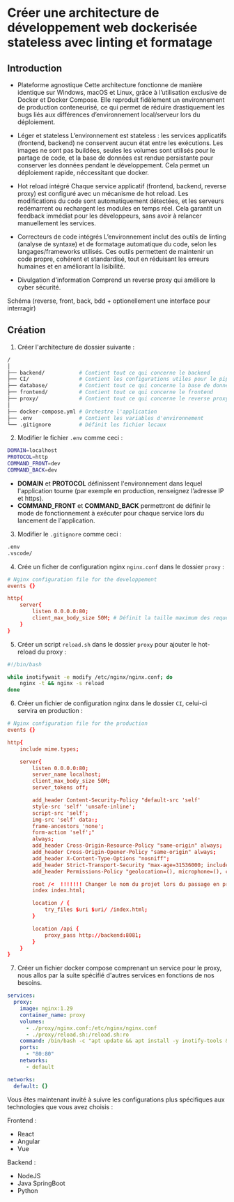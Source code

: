 # Créer une architecture de développement web dockerisée stateless avec linting et formatage

## Introduction

- Plateforme agnostique
  Cette architecture fonctionne de manière identique sur Windows, macOS et Linux, grâce à l’utilisation exclusive de Docker et Docker Compose.
  Elle reproduit fidèlement un environnement de production conteneurisé, ce qui permet de réduire drastiquement les bugs liés aux différences d’environnement local/serveur lors du déploiement.

- Léger et stateless
  L’environnement est stateless : les services applicatifs (frontend, backend) ne conservent aucun état entre les exécutions. Les images ne sont pas buildées, seules les volumes sont utilisés pour le partage de code, et la base de données est rendue persistante pour conserver les données pendant le développement. Cela permet un déploiement rapide, néccessitant que docker.

- Hot reload intégré
  Chaque service applicatif (frontend, backend, reverse proxy) est configuré avec un mécanisme de hot reload. Les modifications du code sont automatiquement détectées, et les serveurs redémarrent ou rechargent les modules en temps réel. Cela garantit un feedback immédiat pour les développeurs, sans avoir à relancer manuellement les services.

- Correcteurs de code intégrés
  L’environnement inclut des outils de linting (analyse de syntaxe) et de formatage automatique du code, selon les langages/frameworks utilisés. Ces outils permettent de maintenir un code propre, cohérent et standardisé, tout en réduisant les erreurs humaines et en améliorant la lisibilité.

- Divulgation d'information
  Comprend un reverse proxy qui améliore la cyber sécurité.

Schéma (reverse, front, back, bdd + optionellement une interface pour interragir)

## Création

1. Créer l'architecture de dossier suivante :

```bash
/
│
├── backend/           # Contient tout ce qui concerne le backend
├── CI/                # Contient les configurations utiles pour le pipeline et la production
├── database/          # Contient tout ce qui concerne la base de donnée
├── frontend/          # Contient tout ce qui concerne le frontend
├── proxy/             # Contient tout ce qui concerne le reverse proxy
│
├── docker-compose.yml # Orchestre l'application
├── .env               # Contient les variables d'environnement
└── .gitignore         # Définit les fichier locaux
```

2. Modifier le fichier `.env` comme ceci :

```bash
DOMAIN=localhost
PROTOCOL=http
COMMAND_FRONT=dev
COMMAND_BACK=dev
```

- **DOMAIN** et **PROTOCOL** définissent l'environnement dans lequel l'application tourne (par exemple en production, renseignez l’adresse IP et https).
- **COMMAND_FRONT** et **COMMAND_BACK** permettront de définir le mode de fonctionnement à exécuter pour chaque service lors du lancement de l'application.

3. Modifier le `.gitignore` comme ceci :

```bash
.env
.vscode/
```

4. Crée un ficher de configuration nginx `nginx.conf` dans le dossier `proxy` :

```conf
# Nginx configuration file for the developpement
events {}

http{
    server{
        listen 0.0.0.0:80;
        client_max_body_size 50M; # Définit la taille maximum des requètes (images, vidéos, ...)
    }
}
```

5. Créer un script `reload.sh` dans le dossier `proxy` pour ajouter le hot-reload du proxy :

```bash
#!/bin/bash

while inotifywait -e modify /etc/nginx/nginx.conf; do
    nginx -t && nginx -s reload
done
```

6. Créer un fichier de configuration nginx dans le dossier `CI`, celui-ci servira en production :

```conf
# Nginx configuration file for the production
events {}

http{
    include mime.types;

    server{
        listen 0.0.0.0:80;
        server_name localhost;
        client_max_body_size 50M;
        server_tokens off;

        add_header Content-Security-Policy "default-src 'self'
        style-src 'self' 'unsafe-inline';
        script-src 'self';
        img-src 'self' data:;
        frame-ancestors 'none';
        form-action 'self';"
        always;
        add_header Cross-Origin-Resource-Policy "same-origin" always;
        add_header Cross-Origin-Opener-Policy "same-origin" always;
        add_header X-Content-Type-Options "nosniff";
        add_header Strict-Transport-Security "max-age=31536000; includeSubDomains" always;
        add_header Permissions-Policy "geolocation=(), microphone=(), camera=(), fullscreen=(), payment=(), usb=(), accelerometer=(), autoplay=(), clipboard-read=(), clipboard-write=(), gyroscope=(), magnetometer=(), midi=(), notifications=(), push=(), screen-wake-lock=(), speaker-selection=(), vibrate=(), vr=(), xr-spatial-tracking=()";

        root /<  !!!!!!! Changer le nom du projet lors du passage en production !!!!!!!   >/frontend/dist;
        index index.html;

        location / {
            try_files $uri $uri/ /index.html;
        }

        location /api {
            proxy_pass http://backend:8081;
        }
    }
}
```

7. Créer un fichier docker compose comprenant un service pour le proxy, nous allos par la suite spécifié d'autres services en fonctions de nos besoins.

```yaml
services:
  proxy:
    image: nginx:1.29
    container_name: proxy
    volumes:
      - ./proxy/nginx.conf:/etc/nginx/nginx.conf
      - ./proxy/reload.sh:/reload.sh:ro
    command: /bin/bash -c "apt update && apt install -y inotify-tools && nginx && bash /reload.sh"
    ports:
      - "80:80"
    networks:
      - default

networks:
  default: {}
```

Vous êtes maintenant invité à suivre les configurations plus spécifiques aux technologies que vous avez choisis :

Frontend :

- React
- Angular
- Vue

Backend :

- NodeJS
- Java SpringBoot
- Python
